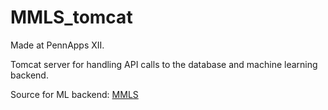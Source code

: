 # MMLS_tomcat

Made at PennApps XII.

Tomcat server for handling API calls to the database and machine learning backend.

Source for ML backend: [MMLS]( https://github.com/DrMrSrTeacherSr/MMLS)
